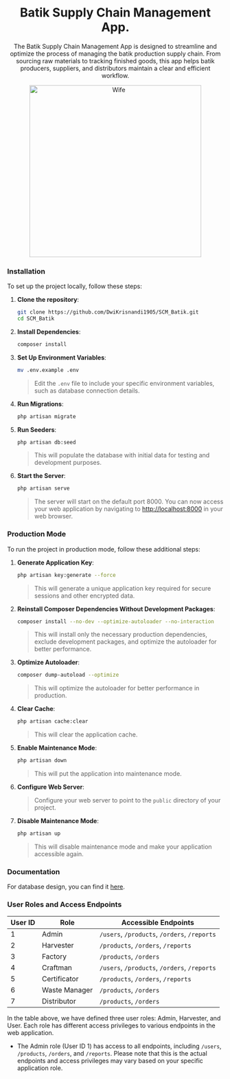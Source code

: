 <h1 align="center">Batik Supply Chain Management App. </h1>

<p align="center">
The Batik Supply Chain Management App is designed to streamline and optimize the process of managing the batik production supply chain. From sourcing raw materials to tracking finished goods, this app helps batik producers, suppliers, and distributors maintain a clear and efficient workflow.
</p>

<p align="center">
    <img src="https://media1.tenor.com/m/phXC2y9QVa0AAAAd/bocchi-the-rock-kita-ikuyo.gif" alt="Wife" width="400">
</p>

### Installation

To set up the project locally, follow these steps:

1. **Clone the repository**:
    ```sh
    git clone https://github.com/DwiKrisnandi1905/SCM_Batik.git
    cd SCM_Batik
    ```

2. **Install Dependencies**:
    ```sh
    composer install
    ```

3. **Set Up Environment Variables**:
    ```sh
    mv .env.example .env
    ```
    > Edit the `.env` file to include your specific environment variables, such as database connection details.

4. **Run Migrations**:
    ```sh
    php artisan migrate
    ```

5. **Run Seeders**:
    ```sh
    php artisan db:seed
    ```
    > This will populate the database with initial data for testing and development purposes.

6. **Start the Server**:
    ```sh
    php artisan serve
    ```
    > The server will start on the default port 8000. You can now access your web application by navigating to [http://localhost:8000](http://localhost:8000) in your web browser.
### Production Mode

To run the project in production mode, follow these additional steps:

1. **Generate Application Key**:
    ```sh
    php artisan key:generate --force
    ```
    > This will generate a unique application key required for secure sessions and other encrypted data.

2. **Reinstall Composer Dependencies Without Development Packages**:
    ```sh
    composer install --no-dev --optimize-autoloader --no-interaction
    ```
    > This will install only the necessary production dependencies, exclude development packages, and optimize the autoloader for better performance.

3. **Optimize Autoloader**:
    ```sh
    composer dump-autoload --optimize
    ```
    > This will optimize the autoloader for better performance in production.

4. **Clear Cache**:
    ```sh
    php artisan cache:clear
    ```
    > This will clear the application cache.

5. **Enable Maintenance Mode**:
    ```sh
    php artisan down
    ```
    > This will put the application into maintenance mode.

6. **Configure Web Server**:
    > Configure your web server to point to the `public` directory of your project.

7. **Disable Maintenance Mode**:
    ```sh
    php artisan up
    ```
    > This will disable maintenance mode and make your application accessible again.

### Documentation
For database design, you can find it [here](https://dbdiagram.io/d/SCM-Batik-66ac8c9c8b4bb5230e09df06).

### User Roles and Access Endpoints

| User ID | Role   | Accessible Endpoints                        |
|---------|--------|---------------------------------------------|
| 1       | Admin  | `/users`, `/products`, `/orders`, `/reports` |
| 2       | Harvester| `/products`, `/orders`, `/reports`|
| 3       | Factory   | `/products`, `/orders`|
| 4       | Craftman  | `/users`, `/products`, `/orders`, `/reports` |
| 5       | Certificator| `/products`, `/orders`, `/reports`|
| 6       | Waste Manager   | `/products`, `/orders`|
| 7       | Distributor   | `/products`, `/orders`|

In the table above, we have defined three user roles: Admin, Harvester, and User. Each role has different access privileges to various endpoints in the web application.

- The Admin role (User ID 1) has access to all endpoints, including `/users`, `/products`, `/orders`, and `/reports`.
Please note that this is the actual endpoints and access privileges may vary based on your specific application role.